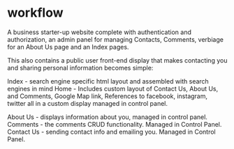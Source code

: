 # workflow
A business starter-up website complete with authentication and authorization, an admin panel for managing Contacts, Comments, verbiage for an About Us page and an Index pages.  

This also contains a public user front-end display that makes contacting you and sharing personal information becomes simple: 
  
  Index - search engine specific html layout and assembled with search engines in mind
  Home - Includes custom layout of 
    Contact Us, 
    About Us, and 
    Comments,
    Google Map link,
    References to facebook, instagram, twitter all in a custom display managed in control panel.
  
  About Us - displays information about you, managed in control panel.
  Comments - the comments CRUD functionality. Managed in Control Panel.
  Contact Us - sending contact info and emailing you. Managed in Control Panel.
  
  

